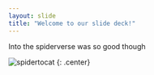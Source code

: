 ```yaml
---
layout: slide
title: "Welcome to our slide deck!"
---
```


Into the spiderverse was so good though

![spidertocat](https://octodex.github.com/images/spidertocat.png)
{: .center}
